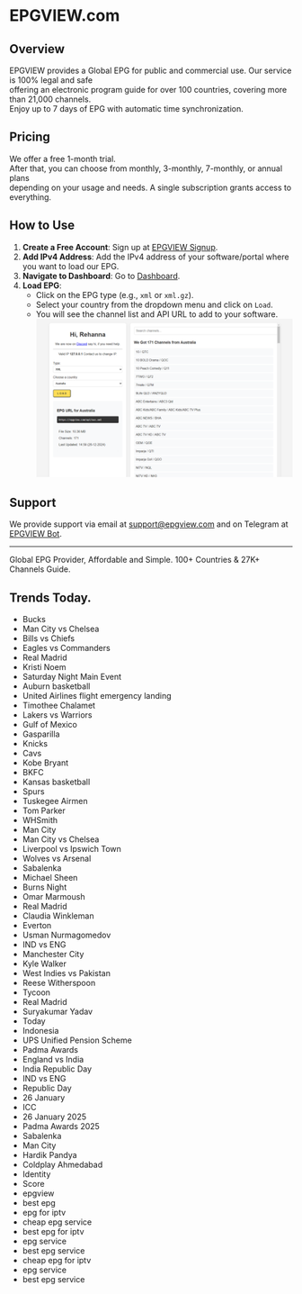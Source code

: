 # EPGVIEW.com



## Overview
EPGVIEW provides a Global EPG for public and commercial use. Our service is 100% legal and safe\
offering an electronic program guide for over 100 countries, covering more than 21,000 channels.\
Enjoy up to 7 days of EPG with automatic time synchronization.

## Pricing
We offer a free 1-month trial. \
After that, you can choose from monthly, 3-monthly, 7-monthly, or annual plans \
depending on your usage and needs. A single subscription grants access to everything.

## How to Use
1. **Create a Free Account**: Sign up at [EPGVIEW Signup](https://epgview.com/signup.php).
2. **Add IPv4 Address**: Add the IPv4 address of your software/portal where you want to load our EPG.
3. **Navigate to Dashboard**: Go to [Dashboard](https://epgview.com/dashboard.php).
4. **Load EPG**:
   - Click on the EPG type (e.g., `xml` or `xml.gz`).
   - Select your country from the dropdown menu and click on `Load`.
   - You will see the channel list and API URL to add to your software.
![EPGVIEW](img/dashboard.png)
## Support
We provide support via email at [support@epgview.com](mailto:support@epgview.com) and on Telegram at [EPGVIEW Bot](https://t.me/epgview_bot).

---

Global EPG Provider, Affordable and Simple. 100+ Countries & 27K+ Channels Guide.

## Trends Today.

- Bucks
- Man City vs Chelsea
- Bills vs Chiefs
- Eagles vs Commanders
- Real Madrid
- Kristi Noem
- Saturday Night Main Event
- Auburn basketball
- United Airlines flight emergency landing
- Timothee Chalamet
- Lakers vs Warriors
- Gulf of Mexico
- Gasparilla
- Knicks
- Cavs
- Kobe Bryant
- BKFC
- Kansas basketball
- Spurs
- Tuskegee Airmen
- Tom Parker
- WHSmith
- Man City
- Man City vs Chelsea
- Liverpool vs Ipswich Town
- Wolves vs Arsenal
- Sabalenka
- Michael Sheen
- Burns Night
- Omar Marmoush
- Real Madrid
- Claudia Winkleman
- Everton
- Usman Nurmagomedov
- IND vs ENG
- Manchester City
- Kyle Walker
- West Indies vs Pakistan
- Reese Witherspoon
- Tycoon
- Real Madrid
- Suryakumar Yadav
- Today
- Indonesia
- UPS Unified Pension Scheme
- Padma Awards
- England vs India
- India Republic Day
- IND vs ENG
- Republic Day
- 26 January
- ICC
- 26 January 2025
- Padma Awards 2025
- Sabalenka
- Man City
- Hardik Pandya
- Coldplay Ahmedabad
- Identity
- Score
- epgview
- best epg
- epg for iptv
- cheap epg service
- best epg for iptv
- epg service
- best epg service
- cheap epg for iptv
- epg service
- best epg service
